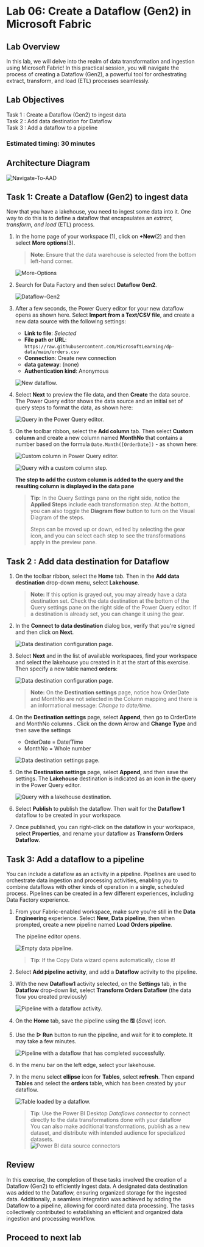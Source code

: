 # Lab 06: Create a Dataflow (Gen2) in Microsoft Fabric

## Lab Overview

In this lab, we will delve into the realm of data transformation and ingestion using Microsoft Fabric! In this practical session, you will navigate the process of creating a Dataflow (Gen2), a powerful tool for orchestrating extract, transform, and load (ETL) processes seamlessly.

## Lab Objectives

Task 1 :  Create a Dataflow (Gen2) to ingest data<br>
Task 2 : Add data destination for Dataflow<br>
Task 3 :  Add a dataflow to a pipeline<br>

  
### Estimated timing: 30 minutes

## Architecture Diagram

![Navigate-To-AAD](./Images/ws/lab_04.png)

## Task 1:  Create a Dataflow (Gen2) to ingest data

 Now that you have a lakehouse, you need to ingest some data into it. One way to do this is to define a dataflow that encapsulates an *extract, transform, and load* (ETL) process.

1. In the home page of your workspace (1), click on **+New**(2) and then select **More options**(3).

   >**Note**: Ensure that the data warehouse is selected from the bottom left-hand corner.

   ![More-Options](./Images/more-options.png)

1. Search for Data Factory and then select **Dataflow Gen2**.

   ![Dataflow-Gen2](./Images/dataflow-gen2.png)

1. After a few seconds, the Power Query editor for your new dataflow opens as shown here. Select **Import from a Text/CSV file**, and create a new data source with the following settings:
   - **Link to file**: *Selected*
   - **File path or URL**: `https://raw.githubusercontent.com/MicrosoftLearning/dp-data/main/orders.csv`
   - **Connection**: Create new connection
   - **data gateway**: (none)
   - **Authentication kind**: Anonymous

   ![New dataflow.](./Images/new-dataflow1.png)

3. Select **Next** to preview the file data, and then **Create** the data source. The Power Query editor shows the data source and an initial set of query steps to format the data, as shown here:

    ![Query in the Power Query editor.](./Images/power-query1.png)

4. On the toolbar ribbon, select the **Add column** tab. Then select **Custom column** and create a new column named **MonthNo** that contains a number based on the formula `Date.Month([OrderDate])` - as shown here:

    ![Custom column in Power Query editor.](./Images/custom-column1.png)
   
    ![Query with a custom column step.](./Images/custom-column-added1.png)

     **The step to add the custom column is added to the query and the resulting column is displayed in the data pane**


   > **Tip:** In the Query Settings pane on the right side, notice the **Applied Steps** include each transformation step. At the bottom, you can also toggle the **Diagram flow** button to turn on the Visual Diagram of the steps.
   >
   > Steps can be moved up or down, edited by selecting the gear icon, and you can select each step to see the transformations apply in the preview pane.

## Task 2 : Add data destination for Dataflow

1. On the toolbar ribbon, select the **Home** tab. Then in the **Add data destination** drop-down menu, select **Lakehouse**.

   > **Note:** If this option is grayed out, you may already have a data destination set. Check the data destination at the bottom of the Query settings pane on the right side of the Power Query editor. If a destination is already set, you can change it using the gear.

2. In the **Connect to data destination** dialog box, verify that you're signed and then click on **Next**.

   ![Data destination configuration page.](./Images/dataflow-connectiion-signin.png)

3. Select **Next** and in the list of available workspaces, find your workspace and select the lakehouse you created in it at the start of this exercise. Then specify a new table named **orders**:

    ![Data destination configuration page.](./Images/lakehouse.png)

   > **Note:** On the **Destination settings** page, notice how OrderDate and MonthNo are not selected in the Column mapping and there is an informational message: *Change to date/time*.

4.  On the **Destination settings** page, select **Append**, then go  to OrderDate and MonthNo columns . Click on the down Arrow and **Change Type** and then save the settings

    - OrderDate = Date/Time
    - MonthNo = Whole number

    ![Data destination settings page.](./Images/save_settings.png)

5. On the **Destination settings** page, select **Append**, and then save the settings.  The **Lakehouse** destination is indicated as an icon in the query in the Power Query editor.

 
    ![Query with a lakehouse destination.](./Images/publish.png)

6. Select **Publish** to publish the dataflow. Then wait for the **Dataflow 1** dataflow to be created in your workspace.

7. Once published, you can right-click on the dataflow in your workspace, select **Properties**, and rename your dataflow as **Transform Orders Dataflow**.


## Task 3:  Add a dataflow to a pipeline

You can include a dataflow as an activity in a pipeline. Pipelines are used to orchestrate data ingestion and processing activities, enabling you to combine dataflows with other kinds of operation in a single, scheduled process. Pipelines can be created in a few different experiences, including Data Factory experience.

1. From your Fabric-enabled workspace, make sure you're still in the **Data Engineering** experience. Select **New**, **Data pipeline**, then when prompted, create a new pipeline named **Load Orders pipeline**.

   The pipeline editor opens.

    ![Empty data pipeline.](./Images/new-pipeline1.png)

   > **Tip**: If the Copy Data wizard opens automatically, close it!

2. Select **Add pipeline activity**, and add a **Dataflow** activity to the pipeline.

3. With the new **Dataflow1** activity selected, on the **Settings** tab, in the **Dataflow** drop-down list, select **Transform Orders Dataflow** (the data flow you created previously)

    ![Pipeline with a dataflow activity.](./Images/dataflow-activity1.png)

4. On the **Home** tab, save the pipeline using the **&#128427;** (*Save*) icon.
5. Use the **&#9655; Run** button to run the pipeline, and wait for it to complete. It may take a few minutes.

    ![Pipeline with a dataflow that has completed successfully.](./Images/dataflow-pipeline-succeeded1.png)

6. In the menu bar on the left edge, select your lakehouse.
7. In the menu select **ellipse** icon for **Tables**, select **refresh**. Then expand **Tables** and select the **orders** table, which has been created by your dataflow.

    ![Table loaded by a dataflow.](./Images/loaded-table1.png)

   > **Tip**: Use the Power BI Desktop *Dataflows connector* to connect directly to the data transformations done with your dataflow<br>
  You can also make additional transformations, publish as a new dataset, and distribute with intended audience for specialized datasets.<br>
   ![Power BI data source connectors](Images/pbid-dataflow-connectors1.png)

## Review
In this execrise, the completion of these tasks involved the creation of a Dataflow (Gen2) to efficiently ingest data. A designated data destination was added to the Dataflow, ensuring organized storage for the ingested data. Additionally, a seamless integration was achieved by adding the Dataflow to a pipeline, allowing for coordinated data processing. The tasks collectively contributed to establishing an efficient and organized data ingestion and processing workflow.
 
## Proceed to next lab 

